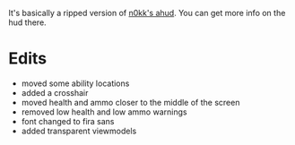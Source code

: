 It's basically a ripped version of [n0kk's ahud](https://github.com/n0kk/ahud).
You can get more info on the hud there.
# Edits
* moved some ability locations
* added a crosshair
* moved health and ammo closer to the middle of the screen
* removed low health and low ammo warnings
* font changed to fira sans
* added transparent viewmodels
